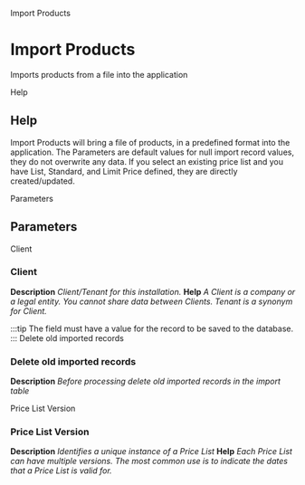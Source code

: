 
Import Products
# Import Products


Imports products from a file into the application

Help
## Help

Import Products will bring a file of products, in a predefined format into the application.
The Parameters are default values for null import record values, they do not overwrite any data.
If you select an existing price list and you have List, Standard, and Limit Price defined, they are directly created/updated.

Parameters
## Parameters


Client
### Client

**Description**
 *Client/Tenant for this installation.*
**Help**
 *A Client is a company or a legal entity. You cannot share data between Clients. Tenant is a synonym for Client.*

:::tip
The field must have a value for the record to be saved to the database.
:::
Delete old imported records
### Delete old imported records

**Description**
 *Before processing delete old imported records in the import table*

Price List Version
### Price List Version

**Description**
 *Identifies a unique instance of a Price List*
**Help**
 *Each Price List can have multiple versions.  The most common use is to indicate the dates that a Price List is valid for.*
